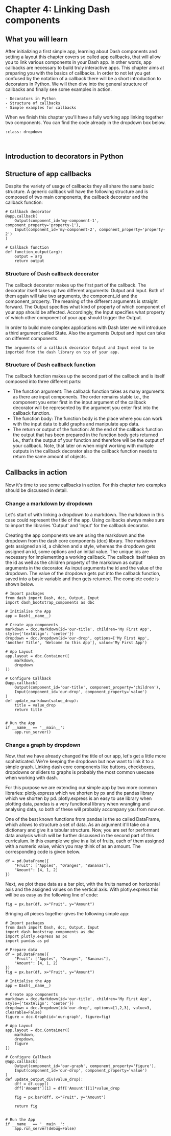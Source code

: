 # Chapter 4: Linking Dash components

## What you will learn

After initializing a first simple app, learning about Dash components and setting a layout this chapter covers so called app callbacks, that will allow you to link various components in your Dash app. In other words, app callbacks are necessary to build truly interactive apps. This chapter aims at preparing you with the basics of callbacks. In order to not let you get confused by the notation of a callback there will be a short introduction to decorators in Python. We will then dive into the general structure of callbacks and finally see some examples in action.

```{admonition} Learning Intentions
- Decorators in Python
- Structure of callbacks
- Simple examples for callbacks
```

When we finish this chapter you'll have a fully working app linking together two components. You can find the code already in the dropdown box below.

```{admonition} Click the button to reveal the end result of this chapter!
:class: dropdown



```

## Introduction to decorators in Python



## Structure of app callbacks

Despite the variety of usage of callbacks they all share the same basic structure. A generic callback will have the following structure and is composed of two main components, the callback decorator and the callback function:

```
# Callback decorator
@app.callback(
    Output(component_id='my-component-1', component_property='property-1'),
    Input(component_id='my-component-2', component_property='property-2')
)

# Callback function
def function_output(arg):
    output = arg
    return output
```

### Structure of Dash callback decorator

The callback decorator makes up the first part of the callback. The decorator itself takes up two different arguments: Output and Input. Both of them again will take two arguments, the component_id and the component_property. The meaning of the different arguments is straight forward. The Output specifies what kind of property of which component of your app should be affected. Accordingly, the Input specifies what property of which other component of your app should trigger the Output.

In order to build more complex applications with Dash later we will introduce a third argument called State. Also the arguments Output and Input can take on different components.

```{attention}
The arguments of a callback decorator Output and Input need to be imported from the dash library on top of your app.
```

### Structure of Dash callback function

The callback function makes up the second part of the callback and is itself composed into three different parts:
- The function argument: The callback function takes as many arguments as there are input components. The order remains stable i.e., the component you enter first in the input argument of the callback decorator will be represented by the argument you enter first into the callback function.
- The function body: The function body is the place where you can work with the input data to build graphs and manipulate app data.
- The return or output of the function: At the end of the callback function the output that has been prepared in the function body gets returned i.e., that's the output of your function and therefore will be the output of your callback. Note, that later on when might working with multiple outputs in the callback decorator also the callback function needs to return the same amount of objects.

## Callbacks in action

Now it's time to see some callbacks in action. For this chapter two examples should be discussed in detail.

### Change a markdown by dropdown

Let's start of with linking a dropdown to a markdown. The markdown in this case could represent the title of the app. Using callbacks always make sure to import the libraries 'Output' and 'Input' for the callback decorator.

Creating the app components we are using the markdown and the dropdown from the dash core components (dcc) library. The markdown gets assigned an id, a children and a style, whereas the dropdown gets assigned an id, some options and an initial value. The unique ids are necessary for implementing a working callback. The callback itself takes on the id as well as the children property of the markdown as output arguments in the decorator. As input arguments the id and the value of the dropdown. The value of the dropdown gets put into the callback function, saved into a basic variable and then gets returned. The complete code is shown below.

```
# Import packages
from dash import Dash, dcc, Output, Input
import dash_bootstrap_components as dbc

# Initialise the App
app = Dash(__name__)

# Create app components
markdown = dcc.Markdown(id='our-title', children='My First App', style={'textAlign': 'center'})
dropdown = dcc.Dropdown(id='our-drop', options=['My First App', 'Another Title', 'Welcome to this App'], value='My First App')

# App Layout
app.layout = dbc.Container([
    markdown,
    dropdown
])

# Configure Callback
@app.callback(
    Output(component_id='our-title', component_property='children'),
    Input(component_id='our-drop', component_property='value')
)
def update_markdown(value_drop):
    title = value_drop
    return title


# Run the App
if __name__ == '__main__':
    app.run_server()
```

### Change a graph by dropdown

Now, that we have already changed the title of our app, let's get a little more sophisticated. We're keeping the dropdown but now want to link it to a simple graph. Linking dash core components like buttons, checkboxes, dropdowns or sliders to graphs is probably the most common usecase when working with dash. 

For this purpose we are extending our simple app by two more common libraries: plotly.express which we shorten by px and the pandas library which we shorten by pd. plotly.express is an easy to use library when plotting data, pandas is a very functional library when wrangling and analysing data, so both of these will probably accompany you from now on.

One of the best known functions from pandas is the so called DataFrame, which allows to structure a set of data. As an argument it'll take on a dictionary and give it a tabular structure. Now, you are set for performant data analysis which will be further discussed in the second part of this curriculum. In this example we give in a list of fruits, each of them assigned with a numeric value, which you may think of as an amount. The corresponding code is given below.

```
df = pd.DataFrame({
    "Fruit": ["Apples", "Oranges", "Bananas"],
    "Amount": [4, 1, 2]
})
```

Next, we plot these data as a bar plot, with the fruits named on horizontal axis and the assigned values on the vertical axis. With plotly.express this will be as easy as the following line of code:

```
fig = px.bar(df, x="Fruit", y="Amount")
```

Bringing all pieces together gives the following simple app:

```
# Import packages
from dash import Dash, dcc, Output, Input
import dash_bootstrap_components as dbc
import plotly.express as px
import pandas as pd

# Prepare data
df = pd.DataFrame({
    "Fruit": ["Apples", "Oranges", "Bananas"],
    "Amount": [4, 1, 2]
})
fig = px.bar(df, x="Fruit", y="Amount")

# Initialise the App
app = Dash(__name__)

# Create app components
markdown = dcc.Markdown(id='our-title', children='My First App', style={'textAlign': 'center'})
dropdown = dcc.Dropdown(id='our-drop', options=[1,2,3], value=3, clearable=False)
figure = dcc.Graph(id='our-graph', figure=fig)

# App Layout
app.layout = dbc.Container([
    markdown,
    dropdown,
    figure
])

# Configure Callback
@app.callback(
    Output(component_id='our-graph', component_property='figure'),
    Input(component_id='our-drop', component_property='value')
)
def update_output_div(value_drop):
    dff = df.copy()
    dff['Amount'][1] = dff['Amount'][1]*value_drop

    fig = px.bar(dff, x="Fruit", y="Amount")

    return fig


# Run the App
if __name__ == '__main__':
    app.run_server(debug=False)
```
